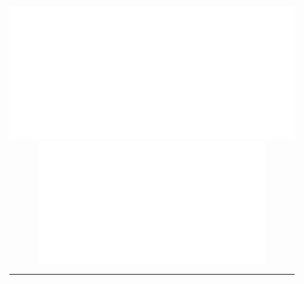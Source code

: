 
<p align="center">
<img src="/metrics.classic.svg" alt="Metrics" width="600">
  <img src="/metrics.plugin.activity.svg" alt="Metrics" width="400">
  </p>
  
---
  

